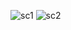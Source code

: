 ![sc1](https://github.com/user-attachments/assets/3f8ea28e-950f-4618-90c2-bea68a4dfe6e)
![sc2](https://github.com/user-attachments/assets/77b07155-da74-4f5c-88f5-40f920a2c432)
